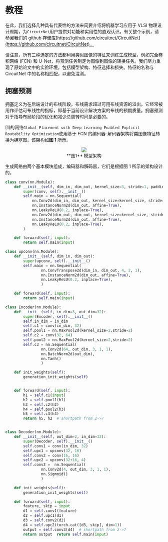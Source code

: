 # 教程
在此，我们选择几种具有代表性的方法来简要介绍将机器学习应用于 VLSI 物理设计周期，为`CircuirNet`用户提供对功能和实用性的直观认识。有关整个示例，请参阅我们的 github 存储库[https://github.com/circuitnet/CircuitNet](https://github.com/circuitnet/CircuitNet)。

请注意，所有三种选定的方法都利用类似图像的特征来训练生成模型，例如完全卷积网络 (FCN) 和 U-Net，将预测任务制定为图像到图像的转换任务。我们尽力重现了原始论文中的实验环境，包括模型架构、特征选择和损失。特征的名称与 CircuitNet 中的名称相匹配，以避免混淆。
## 拥塞预测
拥塞定义为在后端设计的布线阶段，布线需求超过可用布线资源的溢出。它经常被用作评估可布线性的指标，即基于当前设计解决方案的布线的预期质量。拥塞预测对于指导布局阶段的优化和减少总周转时间是必要的。

[1]的网络`Global Placement with Deep Learning-Enabled Explicit Routability Optimization`使用基于 FCN 的编码器-解码器架构将类图像特征转换为拥塞图。该架构如**图 1** 所示。
<div align='center'><img src="https://circuitnet.github.io/pics/tutorial/congestion_model.png"></div>
<center>**图1** 模型架构</center>

生成网络由两个基本模块组成，编码器和解码器，它们是根据图 1 所示的架构设计的。
```py
class conv(nn.Module):
    def __init__(self, dim_in, dim_out, kernel_size=3, stride=1, padding=1, bias=True):
        super(conv, self).__init__()
        self.main = nn.Sequential(
            nn.Conv2d(dim_in, dim_out, kernel_size=kernel_size, stride=stride, padding=padding, bias=bias),
            nn.InstanceNorm2d(dim_out, affine=True),
            nn.LeakyReLU(0.2, inplace=True),
            nn.Conv2d(dim_out, dim_out, kernel_size=kernel_size, stride=stride, padding=padding, bias=bias),
            nn.InstanceNorm2d(dim_out, affine=True),
            nn.LeakyReLU(0.2, inplace=True),
        )

    def forward(self, input):
        return self.main(input)

class upconv(nn.Module):
    def __init__(self, dim_in, dim_out):
        super(upconv, self).__init__()
        self.main = nn.Sequential(
                nn.ConvTranspose2d(dim_in, dim_out, 4, 2, 1),
                nn.InstanceNorm2d(dim_out, affine=True),
                nn.LeakyReLU(0.2, inplace=True),
                )

    def forward(self, input):
        return self.main(input)

class Encoder(nn.Module):
    def __init__(self, in_dim=3, out_dim=32):
        super(Encoder, self).__init__()
        self.in_dim = in_dim
        self.c1 = conv(in_dim, 32)
        self.pool1 = nn.MaxPool2d(kernel_size=2,stride=2)
        self.c2 = conv(32, 64)
        self.pool2 = nn.MaxPool2d(kernel_size=2,stride=2)
        self.c3 = nn.Sequential(
                nn.Conv2d(64, out_dim, 3, 1, 1),
                nn.BatchNorm2d(out_dim),
                nn.Tanh()
                )

    def init_weights(self):
        generation_init_weights(self)


    def forward(self, input):
        h1 = self.c1(input)
        h2 = self.pool1(h1)
        h3 = self.c2(h2)
        h4 = self.pool2(h3)
        h5 = self.c3(h4)
        return h5, h2  # shortpath from 2->7


class Decoder(nn.Module):
    def __init__(self, out_dim=2, in_dim=32):
        super(Decoder, self).__init__()
        self.conv1 = conv(in_dim, 32)
        self.upc1 = upconv(32, 16)
        self.conv2 = conv(16, 16)
        self.upc2 = upconv(32+16, 4)
        self.conv3 =  nn.Sequential(
                nn.Conv2d(4, out_dim, 3, 1, 1),
                nn.Sigmoid()
                )

    def init_weights(self):
        generation_init_weights(self)

    def forward(self, input):
        feature, skip = input
        d1 = self.conv1(feature)
        d2 = self.upc1(d1)
        d3 = self.conv2(d2)
        d4 = self.upc2(torch.cat([d3, skip], dim=1))
        output = self.conv3(d4)  # shortpath from 2->7
        return output  return self.main(input)
```
